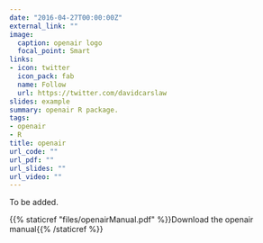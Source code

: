 ```yaml
---
date: "2016-04-27T00:00:00Z"
external_link: ""
image:
  caption: openair logo
  focal_point: Smart
links:
- icon: twitter
  icon_pack: fab
  name: Follow
  url: https://twitter.com/davidcarslaw
slides: example
summary: openair R package.
tags:
- openair
- R
title: openair
url_code: ""
url_pdf: ""
url_slides: ""
url_video: ""
---
```


To be added.

{{% staticref "files/openairManual.pdf" %}}Download the openair manual{{% /staticref %}}